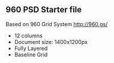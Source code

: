 ## 960 PSD Starter file

Based on 960 Grid System <http://960.gs/>


* 12 columns
* Document size: 1400x1200px
* Fully Layered
* Baseline Grid